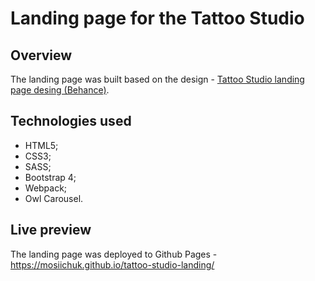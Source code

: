 # Landing page for the Tattoo Studio
## Overview
The landing page was built based on the design - [Tattoo Studio landing page desing (Behance)](https://www.behance.net/gallery/100727653/Tattoo-Studio-Landing-Page).

## Technologies used
* HTML5;
* CSS3;
* SASS;
* Bootstrap 4;
* Webpack;
* Owl Carousel.

## Live preview
The landing page was deployed to Github Pages - https://mosiichuk.github.io/tattoo-studio-landing/
